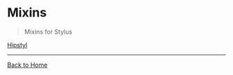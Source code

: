# Mixins

> Mixins for Stylus 

[Hipstyl](https://github.com/cyberglot/hipstyl)

---
[Back to Home](/awesome-stylus)
